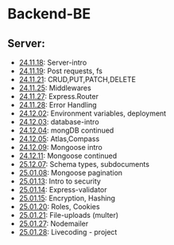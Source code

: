 # Backend-BE

## Server:

- [24.11.18](24.11.18): Server-intro
- [24.11.19](24.11.19): Post requests, fs
- [24.11.21](24.11.21): CRUD,PUT,PATCH,DELETE
- [24.11.25](24.11.25): Middlewares
- [24.11.27](24.11.27): Express.Router
- [24.11.28](24.11.28): Error Handling
- [24.12.02](24.12.02): Environment variables, deployment
- [24.12.03](24.12.03): database-intro
- [24.12.04](24.12.04): mongDB continued
- [24.12.05](24.12.05): Atlas,Compass
- [24.12.09](24.12.09): Mongoose intro
- [24.12.11](24.12.11): Mongoose continued
- [25.12.07](25.12.07): Schema types, subdocuments
- [25.01.08](25.01.08): Mongoose pagination
- [25.01.13](25.01.13): Intro to security
- [25.01.14](25.01.14): Express-validator
- [25.01.15](25.01.15): Encryption, Hashing
- [25.01.20](25.01.20): Roles, Cookies
- [25.01.21](25.01.21): File-uploads (multer)
- [25.01.27](25.01.27): Nodemailer
- [25.01.28](25.01.28): Livecoding - project


